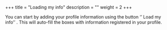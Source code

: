 +++
title = "Loading my info"
description = ""
weight = 2
+++

You can start by adding your profile information using the button ‘’ Load my info’’       . This will auto-fill the boxes with information registered in your profile. 
